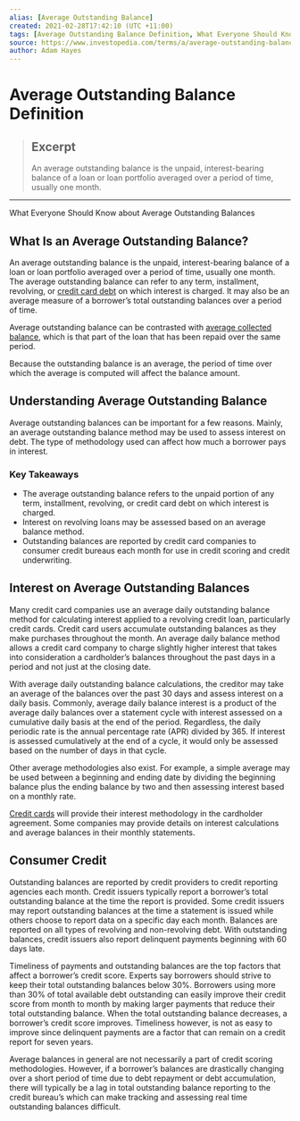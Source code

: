 ```yaml
---
alias: [Average Outstanding Balance]
created: 2021-02-28T17:42:10 (UTC +11:00)
tags: [Average Outstanding Balance Definition, What Everyone Should Know about Average Outstanding Balances]
source: https://www.investopedia.com/terms/a/average-outstanding-balance.asp
author: Adam Hayes
---
```


# Average Outstanding Balance Definition

> ## Excerpt
> An average outstanding balance is the unpaid, interest-bearing balance of a loan or loan portfolio averaged over a period of time, usually one month.

---

What Everyone Should Know about Average Outstanding Balances
## What Is an Average Outstanding Balance?

An average outstanding balance is the unpaid, interest-bearing balance of a loan or loan portfolio averaged over a period of time, usually one month. The average outstanding balance can refer to any term, installment, revolving, or [credit card debt](https://www.investopedia.com/terms/c/credit-card-debt.asp) on which interest is charged. It may also be an average measure of a borrower’s total outstanding balances over a period of time.

Average outstanding balance can be contrasted with [average collected balance](https://www.investopedia.com/terms/a/average-collected-balance.asp), which is that part of the loan that has been repaid over the same period.

Because the outstanding balance is an average, the period of time over which the average is computed will affect the balance amount.

## Understanding Average Outstanding Balance

Average outstanding balances can be important for a few reasons. Mainly, an average outstanding balance method may be used to assess interest on debt. The type of methodology used can affect how much a borrower pays in interest.

### Key Takeaways

-   The average outstanding balance refers to the unpaid portion of any term, installment, revolving, or credit card debt on which interest is charged.
-   Interest on revolving loans may be assessed based on an average balance method.
-   Outstanding balances are reported by credit card companies to consumer credit bureaus each month for use in credit scoring and credit underwriting.

## Interest on Average Outstanding Balances 

Many credit card companies use an average daily outstanding balance method for calculating interest applied to a revolving credit loan, particularly credit cards. Credit card users accumulate outstanding balances as they make purchases throughout the month. An average daily balance method allows a credit card company to charge slightly higher interest that takes into consideration a cardholder’s balances throughout the past days in a period and not just at the closing date.

With average daily outstanding balance calculations, the creditor may take an average of the balances over the past 30 days and assess interest on a daily basis. Commonly, average daily balance interest is a product of the average daily balances over a statement cycle with interest assessed on a cumulative daily basis at the end of the period. Regardless, the daily periodic rate is the annual percentage rate (APR) divided by 365. If interest is assessed cumulatively at the end of a cycle, it would only be assessed based on the number of days in that cycle.

Other average methodologies also exist. For example, a simple average may be used between a beginning and ending date by dividing the beginning balance plus the ending balance by two and then assessing interest based on a monthly rate.

[Credit cards](https://www.investopedia.com/terms/c/creditcard.asp) will provide their interest methodology in the cardholder agreement. Some companies may provide details on interest calculations and average balances in their monthly statements.

## Consumer Credit

Outstanding balances are reported by credit providers to credit reporting agencies each month. Credit issuers typically report a borrower’s total outstanding balance at the time the report is provided. Some credit issuers may report outstanding balances at the time a statement is issued while others choose to report data on a specific day each month. Balances are reported on all types of revolving and non-revolving debt. With outstanding balances, credit issuers also report delinquent payments beginning with 60 days late.

Timeliness of payments and outstanding balances are the top factors that affect a borrower’s credit score. Experts say borrowers should strive to keep their total outstanding balances below 30%. Borrowers using more than 30% of total available debt outstanding can easily improve their credit score from month to month by making larger payments that reduce their total outstanding balance. When the total outstanding balance decreases, a borrower’s credit score improves. Timeliness however, is not as easy to improve since delinquent payments are a factor that can remain on a credit report for seven years.

Average balances in general are not necessarily a part of credit scoring methodologies. However, if a borrower’s balances are drastically changing over a short period of time due to debt repayment or debt accumulation, there will typically be a lag in total outstanding balance reporting to the credit bureau’s which can make tracking and assessing real time outstanding balances difficult.
